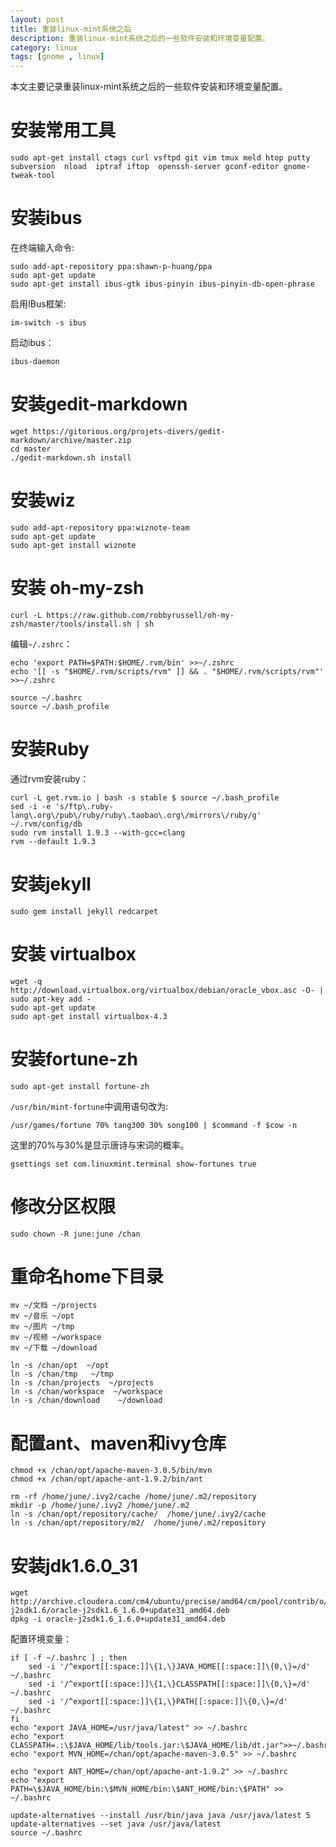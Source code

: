 ```yaml
---
layout: post
title: 重装linux-mint系统之后
description: 重装linux-mint系统之后的一些软件安装和环境变量配置。
category: linux
tags: [gnome , linux]
---
```


本文主要记录重装linux-mint系统之后的一些软件安装和环境变量配置。

# 安装常用工具

```
sudo apt-get install ctags curl vsftpd git vim tmux meld htop putty subversion  nload  iptraf iftop  openssh-server gconf-editor gnome-tweak-tool
```

# 安装ibus

在终端输入命令:

```
sudo add-apt-repository ppa:shawn-p-huang/ppa
sudo apt-get update
sudo apt-get install ibus-gtk ibus-pinyin ibus-pinyin-db-open-phrase
```

启用IBus框架:

```
im-switch -s ibus
```

启动ibus：

```
ibus-daemon
```

# 安装gedit-markdown

```
wget https://gitorious.org/projets-divers/gedit-markdown/archive/master.zip
cd master
./gedit-markdown.sh install
```

# 安装wiz

```
sudo add-apt-repository ppa:wiznote-team
sudo apt-get update
sudo apt-get install wiznote
```

# 安装 oh-my-zsh

```
curl -L https://raw.github.com/robbyrussell/oh-my-zsh/master/tools/install.sh | sh
```

编辑`~/.zshrc`：

```
echo 'export PATH=$PATH:$HOME/.rvm/bin' >>~/.zshrc
echo '[[ -s "$HOME/.rvm/scripts/rvm" ]] && . "$HOME/.rvm/scripts/rvm"' >>~/.zshrc

source ~/.bashrc
source ~/.bash_profile
```

# 安装Ruby

通过rvm安装ruby：

```
curl -L get.rvm.io | bash -s stable $ source ~/.bash_profile
sed -i -e 's/ftp\.ruby-lang\.org\/pub\/ruby/ruby\.taobao\.org\/mirrors\/ruby/g' ~/.rvm/config/db
sudo rvm install 1.9.3 --with-gcc=clang
rvm --default 1.9.3
```

# 安装jekyll

```
sudo gem install jekyll redcarpet
```

# 安装 virtualbox

```
wget -q http://download.virtualbox.org/virtualbox/debian/oracle_vbox.asc -O- | sudo apt-key add -
sudo apt-get update
sudo apt-get install virtualbox-4.3
```

# 安装fortune-zh

```
sudo apt-get install fortune-zh
```

`/usr/bin/mint-fortune`中调用语句改为:

```
/usr/games/fortune 70% tang300 30% song100 | $command -f $cow -n
```

这里的70%与30%是显示唐诗与宋词的概率。

```
gsettings set com.linuxmint.terminal show-fortunes true
```

# 修改分区权限

```
sudo chown -R june:june /chan
```

# 重命名home下目录

```
mv ~/文档 ~/projects
mv ~/音乐 ~/opt
mv ~/图片 ~/tmp
mv ~/视频 ~/workspace
mv ~/下载 ~/download

ln -s /chan/opt  ~/opt
ln -s /chan/tmp   ~/tmp
ln -s /chan/projects  ~/projects
ln -s /chan/workspace  ~/workspace
ln -s /chan/download    ~/download
```

# 配置ant、maven和ivy仓库

```
chmod +x /chan/opt/apache-maven-3.0.5/bin/mvn
chmod +x /chan/opt/apache-ant-1.9.2/bin/ant

rm -rf /home/june/.ivy2/cache /home/june/.m2/repository
mkdir -p /home/june/.ivy2 /home/june/.m2
ln -s /chan/opt/repository/cache/  /home/june/.ivy2/cache
ln -s /chan/opt/repository/m2/  /home/june/.m2/repository
```

# 安装jdk1.6.0_31

```
wget http://archive.cloudera.com/cm4/ubuntu/precise/amd64/cm/pool/contrib/o/oracle-j2sdk1.6/oracle-j2sdk1.6_1.6.0+update31_amd64.deb
dpkg -i oracle-j2sdk1.6_1.6.0+update31_amd64.deb
```

配置环境变量：

```
if [ -f ~/.bashrc ] ; then
    sed -i '/^export[[:space:]]\{1,\}JAVA_HOME[[:space:]]\{0,\}=/d' ~/.bashrc
    sed -i '/^export[[:space:]]\{1,\}CLASSPATH[[:space:]]\{0,\}=/d' ~/.bashrc
    sed -i '/^export[[:space:]]\{1,\}PATH[[:space:]]\{0,\}=/d' ~/.bashrc
fi
echo "export JAVA_HOME=/usr/java/latest" >> ~/.bashrc
echo "export CLASSPATH=.:\$JAVA_HOME/lib/tools.jar:\$JAVA_HOME/lib/dt.jar">>~/.bashrc
echo "export MVN_HOME=/chan/opt/apache-maven-3.0.5" >> ~/.bashrc

echo "export ANT_HOME=/chan/opt/apache-ant-1.9.2" >> ~/.bashrc
echo "export PATH=\$JAVA_HOME/bin:\$MVN_HOME/bin:\$ANT_HOME/bin:\$PATH" >> ~/.bashrc

update-alternatives --install /usr/bin/java java /usr/java/latest 5
update-alternatives --set java /usr/java/latest 
source ~/.bashrc
```

